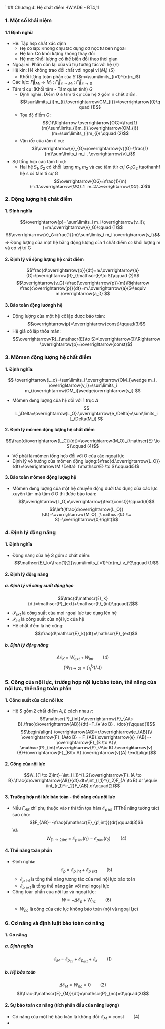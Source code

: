 ``## Chương 4: Hệ chất điểm
HW:AD6 - BT4,11
### 1. Một số khái niệm
#### 1.1 Định nghĩa
- Hệ: Tập hợp chất xác định
	- Hệ cô lập: Không chịu tác dụng cơ học từ bên ngoài
	- Hệ kín: Có khối lượng không thay đổi
	- Hệ mở: Khối lượng có thể biến đổi theo thời gian
- Ngoại vi: Phần còn lại của vũ trụ tương tác với hệ ($\mathscr{E}$)
- Hệ kín: Hế không trao đổi chất với ngoại vi ($M_i$) ($S$)
	- Khối lượng toàn phần của $S$ ($m=\sum\limits_{i=1}^{n}m_i$)
- Các lực: $\overrightarrow{F}_{M_i}\to M_i$ ; $\overrightarrow{F}_{\mathscr{E}\to M_i}$ ; $\overrightarrow{F}_{\mathscr{E}\to S}$ 
- Tâm tỉ cự: (Khối tâm - Tâm quán tính) $G$ 
	- Định nghĩa: Điểm $G$ à tâm tỉ cự của hệ $S$ gồm n chất điểm:$$\sum\limits_{i}m_{i}.\overrightarrow{GM_{i}}=\overrightarrow{0}\qquad (1)$$
	-   Tọa độ điểm $G$: $$(1)\Rightarrow \overrightarrow{OG}=\frac{1}{m}\sum\limits_{i}m_{i}.\overrightarrow{OM_{i}} (m=\sum\limits_{i}m_{i}) \qquad (2)$$
	- Vận tốc của tâm tỉ cự:$$\overrightarrow{v}_{G}=\overrightarrow{v}(G)=\frac{1}{m}\sum\limits_i m_i . \overrightarrow{v}_i$$
- Sự tổng hợp các tâm tỉ cự:
	- Hai hệ $S_1 , S_2$ có khối lượng $m_1, m_2$ và các tâm ttir cự $G_1;G_2$ ttạothanhf hệ s có tâm tỉ cự G $$\overrightarrow{OG}=\frac{1}{m}(m_1.\overrightarrow{OG}_1+m_2.\overrightarrow{OG}_2)$$
### 2. Động lượng hệ chát điểm
#### 1. ĐỊnh nghĩa
$$\overrightarrow{p}= \sum\limits_i m_i \overrightarrow{v_i}\;(=m.\overrightarrow{v}_G)\qquad (1)$$
$$\overrightarrow{v}_G=\frac{1}{m}\sum\limits_i m_i \overrightarrow{v_i}$$
$\Rightarrow$ Động lượng của một hệ bằng động lượng của 1 chất điểm có khối lượng m và có vị trí G
#### 2. Định lý về động lượng hệ chất điểm
$$\frac{d\overrightarrow{p}}{dt}=m.\overrightarrow{a}(G)=\overrightarrow{R}_{\mathscr{E}\to S}\qquad (2)$$
$$\overrightarrow{v_G}=\frac{\overrightarrow{p}}{m}\Rightarrow \frac{d\overrightarrow{p}}{dt}=m.\overrightarrow{a}(G)\equiv m.\overrightarrow{a_G} $$
#### 3. Bảo toàn động lươngh hệ
- Động lượng của một hệ cô lập được bảo toàn:$$\overrightarrow{p}=\overrightarrow{const}\qquad(3)$$
- Hệ giả cô lập thỏa mãn:$$\overrightarrow{R}_{\mathscr{E}\to S}=\overrightarrow{0}\Rightarrow \overrightarrow{p}=\overrightarrow{const}$$
### 3. Mômen động lượng hệ chất điểm
#### 1. Định nghĩa:
$$ 
\overrightarrow{L_o}=\sum\limits_i \overrightarrow{OM_i}\wedge m_i . \overrightarrow{v_i}=\sum\limits_i m_i.\overrightarrow{OM_i}\wedge\overrightarrow{v_i}
$$
- Mômen động lượng của hệ đối với 1 trục $\Delta$
$$
L_\Delta=\overrightarrow{L_O}.\overrightarrow{e_\Delta}=\sum\limits_i L_\Delta(M_i)
$$

#### 2. Định lý mômen động lượng hệ chất điểm
$$\frac{d\overrightarrow{L_O}}{dt}=\overrightarrow{M_O}_{\mathscr{E} \to S}\qquad (4)$$
- Vế phải là mômen tổng hợp đối với O của các ngoại lực
- Định lý vô hướng của mômen động lượng:$\frac{d.\overrightarrow{L_O}}{dt}=\overrightarrow{M_\Delta}_{\mathscr{E} \to S}\qquad(5)$
#### 3. Bảo toàn mômen động lượng hệ
- Mômen động lượng của một hệ chuyển động dưới tác dụng của các lực xuyên tâm mà tâm ở O thì được bảo toàn:$$\overrightarrow{L_O}=\overrightarrow{\text{const}}\qquad(6)$$
$$\left(\frac{d\overrightarrow{L_O}}{dt}=\overrightarrow{M_O}_{\mathscr{E} \to S}=\overrightarrow{0}\right)$$
### 4. Định lý động năng
#### 1. Định nghĩa
- Động năng của hệ $S$ gồm $n$ chất điểm:$$\mathscr{E}_k=\frac{1}{2}\sum\limits_{i=1}^{n}m_i.v_i^2\qquad (1)$$
#### 2. Định lý động năng
##### a. Định lý về công suất động học
$$\frac{d\mathscr{E}_k}{dt}=\mathscr{P}_{ext}+\mathscr{P}_{int}\qquad(2)$$
- $\mathscr{P}_{ext}$ là công suất của mọi ngoại lực tác dụng lên hệ
- $\mathscr{P}_{int}$ là công suất của nội lực của hệ
- Hệ chất điểm là hệ cứng: $$\frac{d\mathscr{E}_k}{dt}=\mathscr{P}_{ext}$$
##### b. Định lý động năng
$$\Delta\mathscr{E}_K=W_{ext}+W_{int}\qquad(4)$$
$$\left(W_{(1\to 2)}=\int_{I_1}^{I_2}(/..) \right)$$
### 5. Công của nội lực, trường hợp nội lực bảo toàn, thế năng của nội lực, thế năng toàn phần
#### 1. Công suất của các nội lực
- Hệ $S$ gồm 2 chất điểm $A,B$ cách nhau $r$:$$\mathscr{P}_{int}=\overrightarrow{F}_{A\to B}.\frac{d\overrightarrow{AB}}{dt}=F_{A \to B} . \dot{r}\qquad(1)$$
$$\begin{align}
\overrightarrow{AB}=r.\overrightarrow{e_{AB}}\\
\overrightarrow{F}_{A\to B} = F_{AB}.\overrightarrow{e}_{AB}=-\overrightarrow{F}_{B \to A}\\
\mathscr{P}_{int}=\overrightarrow{F}_{A\to B}.\overrightarrow{v}(B)+\overrightarrow{F}_{B\to A}.\overrightarrow{v}(A)
\end{align}$$
#### 2. Công của nội lực
$$W_{(1 \to 2)int}=\int_{I_1}^{I_2}\overrightarrow{F}_{A \to B}.\frac{d\overrightarrow{AB}}{dt}.dt=\int_{r_1}^{r_2}F_{A \to B}.dr \equiv \int_{r_1}^{r_2}F_{AB}.dr\qquad(2)$$
#### 3. Trường hợp nội lực bảo toàn - thế năng của nội lực
- Nếu $F_{AB}$ chỉ phụ thuộc vào r thì tồn tọa hàm $\mathscr{E}_{p\;int}$ (TThế năng tương tác) sao cho: $$F_{AB}=-\frac{d\mathscr{E}_{p\;int}}{dr}\qquad(3)$$
Và $$W_{(1\to 2)int}=\mathscr{E}_{p\;int}(r_1)-\mathscr{E}_{p\;int}(r_2)\qquad(4)$$
#### 4. Thế năng toàn phần
- Định nghĩa: $$\mathscr{E}_{p}=\mathscr{E}_{p\;int}+\mathscr{E}_{p\;ext}\qquad(5)$$
	-  $\mathscr{E}_{p\;int}$ là tổng thế năng tương tác của mọi nội lực bảo toàn
	- $\mathscr{E}_{p\;ext}$ là tổng thế năng gắn với mọi ngoại lực
- Công toàn phần của nội lực và ngoại lực: $$W=-\Delta\mathscr{E}_p+W_{nc}\qquad(6)$$
	- $W_{nc}$ là công của các lực không bảo toàn (nội và ngoại lực)
### 6. Cơ năng và định luật bảo toàn cơ năng
#### 1. Cơ năng
##### a. Định nghĩa
$$\mathscr{E}_{M}=\mathscr{E}_{p_{int}}+\mathscr{E}_{p_{ext}}+\mathscr{E}_{k}\qquad(1)$$
##### b. Hệ bảo toàn
$$\Delta\mathscr{E}_{M}=W_{nc}=0\qquad(2)$$
$$\frac{d\mathscr{E}_{M}}{dt}=\mathscr{P}_{nc}=0\qquad(3)$$
#### 2. Sự bảo toàn cơ năng (tích phân đầu của năng lượng)
- Cơ năng của một hệ bảo toàn là không đổi: $\mathscr{E}_{M}=\text{const}\qquad(4)$
-    